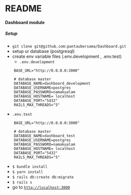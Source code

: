# README
#### Dashboard module
##### Setup
- `git clone git@github.com:pantaubersama/Dashboard.git`
- setup ur database (postgresql)
- create env variable files (.env.development , .env.test)
    - `.env.development`
```
    BASE_URL="http://0.0.0.0:3000"
    
    # database master
    DATABASE_NAME=dashboard_development
    DATABASE_USERNAME=postgres
    DATABASE_PASSWORD=namakualam
    DATABASE_HOSTNAME= localhost
    DATABASE_PORT="5432"
    RAILS_MAX_THREADS="5"
```

 - `.env.test` 
```
    BASE_URL="http://0.0.0.0:3000"
    
    # database master
    DATABASE_NAME=dashboard_test
    DATABASE_USERNAME=postgres
    DATABASE_PASSWORD=namakualam
    DATABASE_HOSTNAME= localhost
    DATABASE_PORT="5432"
    RAILS_MAX_THREADS="5"
```
   
- `$ bundle install`
- `$ yarn install`
- `$ rails db:create db:migrate`
- `$ rails s`
- go to [`http://localhost:3000`](http://localhost:3000)
